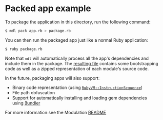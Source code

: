 # Packed app example

To package the application in this directory, run the following command:

```bash
$ mdl pack app.rb > package.rb
```

You can then run the packaged app just like a normal Ruby application:

```bash
$ ruby package.rb
```

Note that `mdl` will automatically process all the app's dependencies and
include them in the package. The [resulting file](package.rb) contains some
bootstrapping code as well as a zipped representation of each module's source
code.

In the future, packaging apps will also support:

- Binary code representation (using
  [`RubyVM::InstructionSequence`](https://ruby-doc.org/core-2.6.1/RubyVM/InstructionSequence.html))
- File path obfuscation
- Support for automatically installing and loading gem dependencies using
  [Bundler](https://bundler.io/v2.0/guides/bundler_in_a_single_file_ruby_script.html)

For more information see the Modulation
[README](../../#readme)
